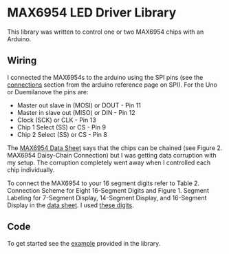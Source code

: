 MAX6954 LED Driver Library
==========================

This library was written to control one or two MAX6954 chips with an Arduino.

Wiring
------

I connected the MAX6954s to the arduino using the SPI pins (see the
[connections](http://arduino.cc/en/Reference/SPI) section from the arduino
reference page on SPI). For the Uno or Duemilanove the pins are:

* Master out slave in (MOSI) or DOUT - Pin 11
* Master in slave out (MISO) or DIN - Pin 12
* Clock (SCK) or CLK - Pin 13
* Chip 1 Select (SS) or CS - Pin 9
* Chip 2 Select (SS) or CS - Pin 8

The [MAX6954 Data Sheet](http://datasheets.maximintegrated.com/en/ds/MAX6954.pdf)
says that the chips can be chained (see Figure 2. MAX6954 Daisy-Chain
Connection) but I was getting data corruption with my setup. The corruption completely went away when I controlled each chip individually.

To connect the MAX6954 to your 16 segment digits refer to Table 2. Connection Scheme for Eight 16-Segment Digits and Figure 1. Segment Labeling for 7-Segment Display, 14-Segment Display, and 16-Segment Display in the [data sheet](http://datasheets.maximintegrated.com/en/ds/MAX6954.pdf). I used [these digits](http://shop.evilmadscientist.com/productsmenu/partsmenu/232).

Code
----

To get started see the
[example](https://github.com/AnthonyDiGirolamo/MAX6954/blob/master/examples/chip_test/chip_test.ino) provided in the library.
